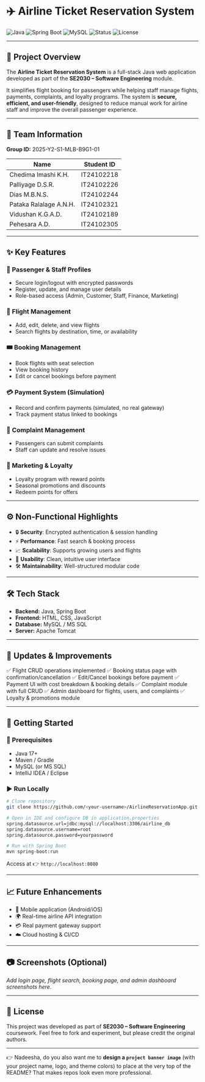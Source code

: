 # ✈️ Airline Ticket Reservation System

![Java](https://img.shields.io/badge/Java-17-blue?logo=java\&logoColor=white)
![Spring Boot](https://img.shields.io/badge/SpringBoot-3.0-brightgreen?logo=springboot\&logoColor=white)
![MySQL](https://img.shields.io/badge/Database-MySQL-orange?logo=mysql\&logoColor=white)
![Status](https://img.shields.io/badge/Status-In%20Progress-yellow)
![License](https://img.shields.io/badge/License-Academic-lightgrey)

---

## 📖 Project Overview

The **Airline Ticket Reservation System** is a full-stack Java web application developed as part of the **SE2030 – Software Engineering** module.

It simplifies flight booking for passengers while helping staff manage flights, payments, complaints, and loyalty programs.
The system is **secure, efficient, and user-friendly**, designed to reduce manual work for airline staff and improve the overall passenger experience.

---

## 👥 Team Information

**Group ID:** 2025-Y2-S1-MLB-B9G1-01

| Name                   | Student ID |
| ---------------------- | ---------- |
| Chedima Imashi K.H.    | IT24102218 |
| Palliyage D.S.R.       | IT24102226 |
| Dias M.B.N.S.          | IT24102244 |
| Pataka Ralalage A.N.H. | IT24102321 |
| Vidushan K.G.A.D.      | IT24102189 |
| Pehesara A.D.          | IT24102305 |

---

## ✨ Key Features

### 👤 Passenger & Staff Profiles

* Secure login/logout with encrypted passwords
* Register, update, and manage user details
* Role-based access (Admin, Customer, Staff, Finance, Marketing)

### 🛫 Flight Management

* Add, edit, delete, and view flights
* Search flights by destination, time, or availability

### 🎟️ Booking Management

* Book flights with seat selection
* View booking history
* Edit or cancel bookings before payment

### 💳 Payment System (Simulation)

* Record and confirm payments (simulated, no real gateway)
* Track payment status linked to bookings

### 📩 Complaint Management

* Passengers can submit complaints
* Staff can update and resolve issues

### 🎁 Marketing & Loyalty

* Loyalty program with reward points
* Seasonal promotions and discounts
* Redeem points for offers

---

## ⚙️ Non-Functional Highlights

* 🔒 **Security**: Encrypted authentication & session handling
* ⚡ **Performance**: Fast search & booking process
* 📈 **Scalability**: Supports growing users and flights
* 🎨 **Usability**: Clean, intuitive user interface
* 🛠️ **Maintainability**: Well-structured modular code

---

## 🛠️ Tech Stack

* **Backend:** Java, Spring Boot
* **Frontend:** HTML, CSS, JavaScript
* **Database:** MySQL / MS SQL
* **Server:** Apache Tomcat

---

## 📌 Updates & Improvements

✅ Flight CRUD operations implemented
✅ Booking status page with confirmation/cancellation
✅ Edit/Cancel bookings before payment
✅ Payment UI with cost breakdown & booking details
✅ Complaint module with full CRUD
✅ Admin dashboard for flights, users, and complaints
✅ Loyalty & promotions module

---

## 🚀 Getting Started

### 🔧 Prerequisites

* Java 17+
* Maven / Gradle
* MySQL (or MS SQL)
* IntelliJ IDEA / Eclipse

### ▶️ Run Locally

```bash
# Clone repository
git clone https://github.com/<your-username>/AirlineReservationApp.git

# Open in IDE and configure DB in application.properties
spring.datasource.url=jdbc:mysql://localhost:3306/airline_db
spring.datasource.username=root
spring.datasource.password=yourpassword

# Run with Spring Boot
mvn spring-boot:run
```

Access at 👉 `http://localhost:8080`

---

## 📈 Future Enhancements

* 📱 Mobile application (Android/iOS)
* 🌍 Real-time airline API integration
* 💳 Real payment gateway support
* ☁️ Cloud hosting & CI/CD

---

## 📷 Screenshots (Optional)

*Add login page, flight search, booking page, and admin dashboard screenshots here.*

---

## 📝 License

This project was developed as part of **SE2030 – Software Engineering** coursework.
Feel free to fork and experiment, but please credit the original authors.

---

👉 Nadeesha, do you also want me to **design a `project banner image`** (with your project name, logo, and theme colors) to place at the very top of the README? That makes repos look even more professional.
